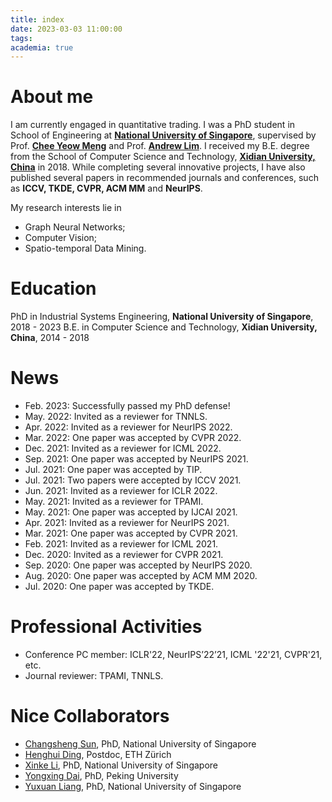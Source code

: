 ```yaml
---
title: index
date: 2023-03-03 11:00:00
tags:
academia: true
---
```

# About me
I am currently engaged in quantitative trading. I was a PhD student in School of Engineering at [**National University of Singapore**](http://nus.edu.sg/), supervised by Prof. [**Chee Yeow Meng**](https://scholar.google.com.sg/citations?user=99AJNXEAAAAJ) and Prof. [**Andrew Lim**](https://www.limandrew.org/). I received my B.E. degree from the School of Computer Science and Technology, [**Xidian University, China**](http://en.xidian.edu.cn/) in 2018. While completing several innovative projects, I have also published several papers in recommended journals and conferences, such as **ICCV, TKDE, CVPR, ACM MM** and **NeurIPS**.

My research interests lie in 
- Graph Neural Networks;
- Computer Vision;
- Spatio-temporal Data Mining.

<!-- ***I expect to graduate in the summer of 2022 and am currently seeking potential job opportunities, either in industry or research positions. I cannot wait to try out various chances, so please feel free to contact me!*** -->

# Education

PhD in Industrial Systems Engineering, **National University of Singapore**, 2018 - 2023
B.E. in Computer Science and Technology, **Xidian University, China**, 2014 - 2018

# News
- Feb. 2023: Successfully passed my PhD defense!
- May. 2022: Invited as a reviewer for TNNLS.
- Apr. 2022: Invited as a reviewer for NeurIPS 2022.
- Mar. 2022: One paper was accepted by CVPR 2022.
- Dec. 2021: Invited as a reviewer for ICML 2022.
- Sep. 2021: One paper was accepted by NeurIPS 2021.
- Jul. 2021: One paper was accepted by TIP.
- Jul. 2021: Two papers were accepted by ICCV 2021.
- Jun. 2021: Invited as a reviewer for ICLR 2022.
- May. 2021: Invited as a reviewer for TPAMI.
- May. 2021: One paper was accepted by IJCAI 2021.
- Apr. 2021: Invited as a reviewer for NeurIPS 2021.
- Mar. 2021: One paper was accepted by CVPR 2021.
- Feb. 2021: Invited as a reviewer for ICML 2021.
- Dec. 2020: Invited as a reviewer for CVPR 2021.
- Sep. 2020: One paper was accepted by NeurIPS 2020.
- Aug. 2020: One paper was accepted by ACM MM 2020.
- Jul. 2020: One paper was accepted by TKDE.

# Professional Activities

- Conference PC member: ICLR'22, NeurIPS’22’21, ICML '22'21, CVPR'21, etc.
- Journal reviewer: TPAMI, TNNLS.

# Nice Collaborators

- [Changsheng Sun](https://sunchangsheng.com/), PhD, National University of Singapore
- [Henghui Ding](https://henghuiding.github.io/), Postdoc, ETH Zürich
- [Xinke Li](http://xinke.li/), PhD, National University of Singapore
- [Yongxing Dai](https://sikastar.github.io/), PhD, Peking University
- [Yuxuan Liang](https://yuxuanliang.com/), PhD, National University of Singapore